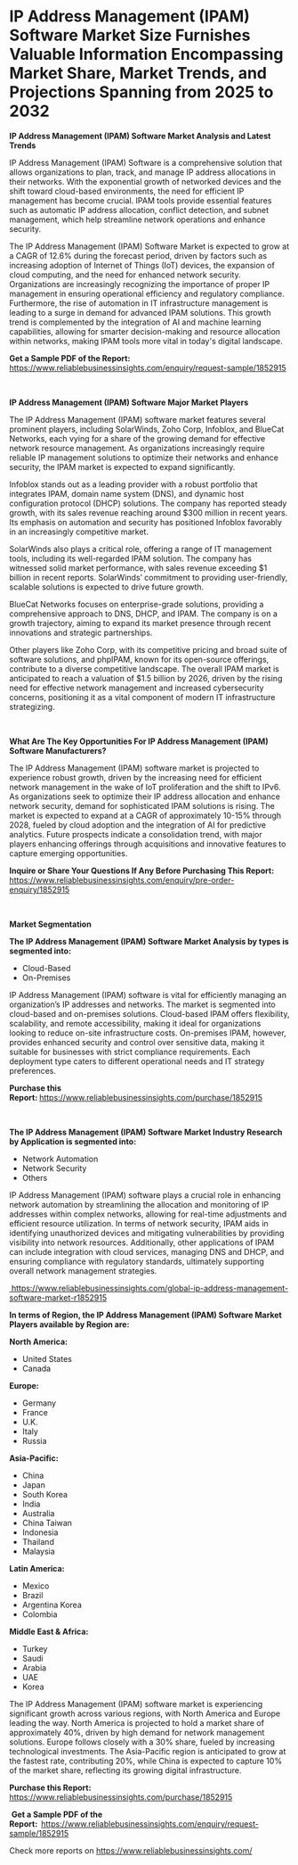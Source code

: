 <p><h1>IP Address Management (IPAM) Software Market Size Furnishes Valuable Information Encompassing Market Share, Market Trends, and Projections Spanning from 2025 to 2032</h1></p><p><strong>IP Address Management (IPAM) Software Market Analysis and Latest Trends</strong></p>
<p><p>IP Address Management (IPAM) Software is a comprehensive solution that allows organizations to plan, track, and manage IP address allocations in their networks. With the exponential growth of networked devices and the shift toward cloud-based environments, the need for efficient IP management has become crucial. IPAM tools provide essential features such as automatic IP address allocation, conflict detection, and subnet management, which help streamline network operations and enhance security.</p><p>The IP Address Management (IPAM) Software Market is expected to grow at a CAGR of 12.6% during the forecast period, driven by factors such as increasing adoption of Internet of Things (IoT) devices, the expansion of cloud computing, and the need for enhanced network security. Organizations are increasingly recognizing the importance of proper IP management in ensuring operational efficiency and regulatory compliance. Furthermore, the rise of automation in IT infrastructure management is leading to a surge in demand for advanced IPAM solutions. This growth trend is complemented by the integration of AI and machine learning capabilities, allowing for smarter decision-making and resource allocation within networks, making IPAM tools more vital in today's digital landscape.</p></p>
<p><strong>Get a Sample PDF of the Report:&nbsp;</strong> <a href="https://www.reliablebusinessinsights.com/enquiry/request-sample/1852915?utm_campaign=3113&utm_medium=2&utm_source=Github&utm_content=ia&utm_term=11032025&utm_id=ip-address-management-ipam-software">https://www.reliablebusinessinsights.com/enquiry/request-sample/1852915</a></p>
<p>&nbsp;</p>
<p><strong>IP Address Management (IPAM) Software Major Market Players</strong></p>
<p><p>The IP Address Management (IPAM) software market features several prominent players, including SolarWinds, Zoho Corp, Infoblox, and BlueCat Networks, each vying for a share of the growing demand for effective network resource management. As organizations increasingly require reliable IP management solutions to optimize their networks and enhance security, the IPAM market is expected to expand significantly.</p><p>Infoblox stands out as a leading provider with a robust portfolio that integrates IPAM, domain name system (DNS), and dynamic host configuration protocol (DHCP) solutions. The company has reported steady growth, with its sales revenue reaching around $300 million in recent years. Its emphasis on automation and security has positioned Infoblox favorably in an increasingly competitive market.</p><p>SolarWinds also plays a critical role, offering a range of IT management tools, including its well-regarded IPAM solution. The company has witnessed solid market performance, with sales revenue exceeding $1 billion in recent reports. SolarWinds’ commitment to providing user-friendly, scalable solutions is expected to drive future growth.</p><p>BlueCat Networks focuses on enterprise-grade solutions, providing a comprehensive approach to DNS, DHCP, and IPAM. The company is on a growth trajectory, aiming to expand its market presence through recent innovations and strategic partnerships. </p><p>Other players like Zoho Corp, with its competitive pricing and broad suite of software solutions, and phpIPAM, known for its open-source offerings, contribute to a diverse competitive landscape. The overall IPAM market is anticipated to reach a valuation of $1.5 billion by 2026, driven by the rising need for effective network management and increased cybersecurity concerns, positioning it as a vital component of modern IT infrastructure strategizing.</p></p>
<p>&nbsp;</p>
<p><strong>What Are The Key Opportunities For IP Address Management (IPAM) Software Manufacturers?</strong></p>
<p><p>The IP Address Management (IPAM) software market is projected to experience robust growth, driven by the increasing need for efficient network management in the wake of IoT proliferation and the shift to IPv6. As organizations seek to optimize their IP address allocation and enhance network security, demand for sophisticated IPAM solutions is rising. The market is expected to expand at a CAGR of approximately 10-15% through 2028, fueled by cloud adoption and the integration of AI for predictive analytics. Future prospects indicate a consolidation trend, with major players enhancing offerings through acquisitions and innovative features to capture emerging opportunities.</p></p>
<p><strong>Inquire or Share Your Questions If Any Before Purchasing This Report:</strong> <a href="https://www.reliablebusinessinsights.com/enquiry/pre-order-enquiry/1852915?utm_campaign=3113&utm_medium=2&utm_source=Github&utm_content=ia&utm_term=11032025&utm_id=ip-address-management-ipam-software">https://www.reliablebusinessinsights.com/enquiry/pre-order-enquiry/1852915</a></p>
<p>&nbsp;</p>
<p><strong>Market Segmentation</strong></p>
<p><strong>The IP Address Management (IPAM) Software Market Analysis by types is segmented into:</strong></p>
<p><ul><li>Cloud-Based</li><li>On-Premises</li></ul></p>
<p><p>IP Address Management (IPAM) software is vital for efficiently managing an organization’s IP addresses and networks. The market is segmented into cloud-based and on-premises solutions. Cloud-based IPAM offers flexibility, scalability, and remote accessibility, making it ideal for organizations looking to reduce on-site infrastructure costs. On-premises IPAM, however, provides enhanced security and control over sensitive data, making it suitable for businesses with strict compliance requirements. Each deployment type caters to different operational needs and IT strategy preferences.</p></p>
<p><strong>Purchase this Report:&nbsp;</strong><a href="https://www.reliablebusinessinsights.com/purchase/1852915?utm_campaign=3113&utm_medium=2&utm_source=Github&utm_content=ia&utm_term=11032025&utm_id=ip-address-management-ipam-software">https://www.reliablebusinessinsights.com/purchase/1852915</a></p>
<p>&nbsp;</p>
<p><strong>The IP Address Management (IPAM) Software Market Industry Research by Application is segmented into:</strong></p>
<p><ul><li>Network Automation</li><li>Network Security</li><li>Others</li></ul></p>
<p><p>IP Address Management (IPAM) software plays a crucial role in enhancing network automation by streamlining the allocation and monitoring of IP addresses within complex networks, allowing for real-time adjustments and efficient resource utilization. In terms of network security, IPAM aids in identifying unauthorized devices and mitigating vulnerabilities by providing visibility into network resources. Additionally, other applications of IPAM can include integration with cloud services, managing DNS and DHCP, and ensuring compliance with regulatory standards, ultimately supporting overall network management strategies.</p></p>
<p><a href="https://www.reliablebusinessinsights.com/global-ip-address-management-software-market-r1852915?utm_campaign=3113&utm_medium=2&utm_source=Github&utm_content=ia&utm_term=11032025&utm_id=ip-address-management-ipam-software">&nbsp;https://www.reliablebusinessinsights.com/global-ip-address-management-software-market-r1852915</a></p>
<p><strong>In terms of Region, the IP Address Management (IPAM) Software Market Players available by Region are:</strong></p>
<p>
    <p> <strong> North America: </strong>
        <ul>
            <li>United States</li>
            <li>Canada</li>
        </ul>
        </p> 
    <p> <strong> Europe: </strong>
        <ul>
            <li>Germany</li>
            <li>France</li>
            <li>U.K.</li>
            <li>Italy</li>
            <li>Russia</li>
        </ul>
        </p> 
    <p> <strong> Asia-Pacific: </strong>
        <ul>
            <li>China</li>
            <li>Japan</li>
            <li>South Korea</li>
            <li>India</li>
            <li>Australia</li>
            <li>China Taiwan</li>
            <li>Indonesia</li>
            <li>Thailand</li>
            <li>Malaysia</li>
        </ul>
        </p> 
    <p> <strong> Latin America: </strong>
        <ul>
            <li>Mexico</li>
            <li>Brazil</li>
            <li>Argentina Korea</li>
            <li>Colombia</li>
        </ul>
        </p> 
    <p> <strong> Middle East & Africa: </strong>
        <ul>
            <li>Turkey</li>
            <li>Saudi</li>
            <li>Arabia</li>
            <li>UAE</li>
            <li>Korea</li>
        </ul>
    </p>
    </p>
<p><p>The IP Address Management (IPAM) software market is experiencing significant growth across various regions, with North America and Europe leading the way. North America is projected to hold a market share of approximately 40%, driven by high demand for network management solutions. Europe follows closely with a 30% share, fueled by increasing technological investments. The Asia-Pacific region is anticipated to grow at the fastest rate, contributing 20%, while China is expected to capture 10% of the market share, reflecting its growing digital infrastructure.</p></p>
<p><strong>Purchase this Report: </strong><a href="https://www.reliablebusinessinsights.com/purchase/1852915?utm_campaign=3113&utm_medium=2&utm_source=Github&utm_content=ia&utm_term=11032025&utm_id=ip-address-management-ipam-software">https://www.reliablebusinessinsights.com/purchase/1852915</a></p>
<p>&nbsp;<strong>Get a Sample PDF of the Report:&nbsp;&nbsp;</strong><a href="https://www.reliablebusinessinsights.com/enquiry/request-sample/1852915?utm_campaign=3113&utm_medium=2&utm_source=Github&utm_content=ia&utm_term=11032025&utm_id=ip-address-management-ipam-software">https://www.reliablebusinessinsights.com/enquiry/request-sample/1852915</a></p>
<p><strong></strong></p>
<p>Check more reports on <a href="https://www.reliablebusinessinsights.com/?utm_campaign=3113&utm_medium=2&utm_source=Github&utm_content=ia&utm_term=11032025&utm_id=ip-address-management-ipam-software">https://www.reliablebusinessinsights.com/</a></p>